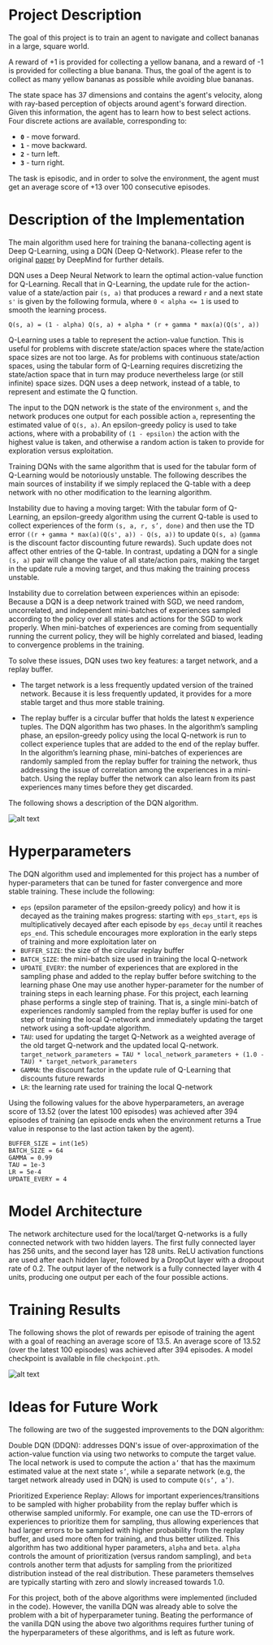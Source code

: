 # Project Description

The goal of this project is to train an agent to navigate and collect bananas in a large, square world. 

A reward of +1 is provided for collecting a yellow banana, and a reward of -1 is provided for collecting a blue banana.  Thus, the goal of the agent is to collect as many yellow bananas as possible while avoiding blue bananas.  

The state space has 37 dimensions and contains the agent's velocity, along with ray-based perception of objects around agent's forward direction. Given this information, the agent has to learn how to best select actions. Four discrete actions are available, corresponding to:
- **`0`** - move forward.
- **`1`** - move backward.
- **`2`** - turn left.
- **`3`** - turn right.

The task is episodic, and in order to solve the environment, the agent must get an average score of +13 over 100 consecutive episodes.

[//]: # (Image References)

[image0]: ./DQN_algorithm.png
[image1]: ./plot_of_rewards.png


# Description of the Implementation

The main algorithm used here for training the banana-collecting agent is Deep Q-Learning, using a DQN (Deep Q-Network). Please refer to the original [paper](HTTPS://storage.googleapis.com/deepmind-media/dqn/DQNNaturePaper.pdf) by DeepMind for further details.

DQN uses a Deep Neural Network to learn the optimal action-value function for Q-Learning. Recall that in Q-Learning, the update rule for the action-value of a state/action pair ```(s, a)``` that produces a reward ```r``` and a next state ```s'``` is given by the following formula, where ```0 < alpha <= 1``` is used to smooth the learning process. 

```Q(s, a) = (1 - alpha) Q(s, a) + alpha * (r + gamma * max(a)(Q(s', a))```

Q-Learning uses a table to represent the action-value function. This is useful for problems with discrete state/action spaces where the state/action space sizes are not too large. As for problems with continuous state/action spaces, using the tabular form of Q-Learning requires discretizing the state/action space that in turn may produce nevertheless large (or still infinite) space sizes. DQN uses a deep network, instead of a table, to represent and estimate the Q function. 

The input to the DQN network is the state of the environment ```s```, and the network produces one output for each possible action ```a```, representing the estimated value of ```Q(s, a)```. An epsilon-greedy policy is used to take actions, where with a probability of ```(1 - epsilon)``` the action with the highest value is taken, and otherwise a random action is taken to provide for exploration versus exploitation. 

Training DQNs with the same algorithm that is used for the tabular form of Q-Learning would be notoriously unstable. The following describes the main sources of instability if we simply replaced the Q-table with a deep network with no other modification to the learning algorithm.

Instability due to having a moving target: With the tabular form of Q-Learning, an epsilon-greedy algorithm using the current Q-table is used to collect experiences of the form ```(s, a, r, s’, done)``` and then use the TD error ```((r + gamma * max(a)(Q(s', a)) - Q(s, a))``` to update ```Q(s, a)``` (```gamma``` is the discount factor discounting future rewards). Such update does not affect other entries of the Q-table. In contrast, updating a DQN for a single ```(s, a)``` pair will change the value of all state/action pairs, making the target in the update rule a moving target, and thus making the training process unstable. 

Instability due to correlation between experiences within an episode: Because a DQN is a deep network trained with SGD, we need random, uncorrelated, and independent mini-batches of experiences sampled according to the policy over all states and actions for the SGD to work properly. When mini-batches of experiences are coming from sequentially running the current policy, they will be highly correlated and biased, leading to convergence problems in the training. 

To solve these issues, DQN uses two key features: a target network, and a replay buffer.

- The target network is a less frequently updated version of the trained network. Because it is less frequently updated, it provides for a more stable target and thus more stable training.

- The replay buffer is a circular buffer that holds the latest ```N``` experience tuples. The DQN algorithm has two phases. In the algorithm’s sampling phase, an epsilon-greedy policy using the local Q-network is run to collect experience tuples that are added to the end of the replay buffer. In the algorithm’s learning phase, mini-batches of experiences are randomly sampled from the replay buffer for training the network, thus addressing the issue of correlation among the experiences in a mini-batch. Using the replay buffer the network can also learn from its past experiences many times before they get discarded.

The following shows a description of the DQN algorithm.

![alt text][image0]

# Hyperparameters

The DQN algorithm used and implemented for this project has a number of hyper-parameters that can be tuned for faster convergence and more stable training. These include the following:

- ```eps``` (epsilon parameter of the epsilon-greedy policy) and how it is decayed as the training makes progress: starting with ```eps_start```, ```eps``` is multiplicatively decayed after each episode by ```eps_decay``` until it reaches ```eps_end```. This schedule encourages more exploration in the early steps of training and more exploitation later on
- ```BUFFER_SIZE```: the size of the circular replay buffer
- ```BATCH_SIZE```: the mini-batch size used in training the local Q-network
- ```UPDATE_EVERY```: the number of experiences that are explored in the sampling phase and added to the replay buffer before switching to the learning phase 
One may use another hyper-parameter for the number of training steps in each learning phase. For this project, each learning phase performs a single step of training. That is, a single mini-batch of experiences randomly sampled from the replay buffer is used for one step of training the local Q-network and immediately updating the target network using a soft-update algorithm.
- ```TAU```: used for updating the target Q-Network as a weighted average of the old target Q-network and the updated local Q-network. 
```target_network_parameters = TAU * local_network_parameters + (1.0 - TAU) * target_network_parameters```
- ```GAMMA```: the discount factor in the update rule of Q-Learning that discounts future rewards
- ```LR```: the learning rate used for training the local Q-network

Using the following values for the above hyperparameters, an average score of 13.52 (over the latest 100 episodes) was achieved after 394 episodes of training (an episode ends when the environment returns a True value in response to the last action taken by the agent).

```
BUFFER_SIZE = int(1e5)
BATCH_SIZE = 64
GAMMA = 0.99
TAU = 1e-3
LR = 5e-4
UPDATE_EVERY = 4
```

# Model Architecture

The network architecture used for the local/target Q-networks is a fully connected network with two hidden layers. The first fully connected layer has 256 units, and the second layer has 128 units. ReLU activation functions are used after each hidden layer, followed by a DropOut layer with a dropout rate of 0.2. The output layer of the network is a fully connected layer with 4 units, producing one output per each of the four possible actions.


# Training Results

The following shows the plot of rewards per episode of training the agent with a goal of reaching an average score of 13.5. 
An average score of 13.52 (over the latest 100 episodes) was achieved after 394 episodes.
A model checkpoint is available in file ```checkpoint.pth```.

![alt text][image1]

# Ideas for Future Work

The following are two of the suggested improvements to the DQN algorithm:

Double DQN (DDQN): addresses DQN's issue of over-approximation of the action-value function via using two networks to compute the target value. The local network is used to compute the action ```a’``` that has the maximum estimated value at the next state ```s’```, while a separate network (e.g, the target network already used in DQN) is used to compute ```Q(s’, a’)```. 

Prioritized Experience Replay: Allows for important experiences/transitions to be sampled with higher probability from the replay buffer which is otherwise sampled uniformly. For example, one can use the TD-errors of experiences to prioritize them for sampling, thus allowing experiences that had larger errors to be sampled with higher probability from the replay buffer, and used more often for training, and thus better utilized. This algorithm has two additional hyper parameters, ```alpha``` and ```beta```. ```alpha``` controls the amount of prioritization (versus random sampling), and ```beta``` controls another term that adjusts for sampling from the prioritized distribution instead of the real distribution. These parameters themselves are typically starting with zero and slowly increased towards 1.0.

For this project, both of the above algorithms were implemented (included in the code). However, the vanilla DQN was already able to solve the problem with a bit of hyperparameter tuning. Beating the performance of the vanilla DQN using the above two algorithms requires further tuning of the hyperparameters of these algorithms, and is left as future work.
